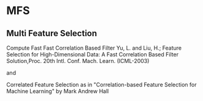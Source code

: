 # MFS

## Multi Feature Selection

Compute Fast Fast Correlation Based Filter
Yu, L. and Liu, H.; Feature Selection for High-Dimensional Data: A Fast
Correlation Based Filter Solution,Proc. 20th Intl. Conf. Mach. Learn.
(ICML-2003)

and

Correlated Feature Selection as in "Correlation-based Feature Selection for
Machine Learning" by Mark Andrew Hall
